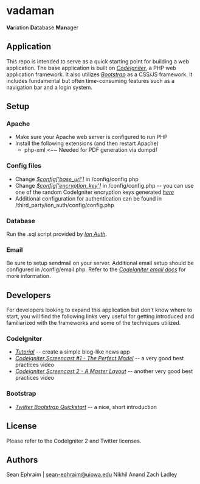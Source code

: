 # vadaman
**Va**riation **Da**tabase **Man**ager

## Application
This repo is intended to serve as a quick starting point for building a web application. The base application is built on [*CodeIgniter*](http://ellislab.com/codeigniter), a PHP web application framework. It also utilizes [*Bootstrap*](http://twitter.github.com/bootstrap/index.html) as a CSS/JS framework. It includes fundamental but often time-consuming features such as a navigation bar and a login system.

## Setup
### Apache
* Make sure your Apache web server is configured to run PHP
* Install the following extensions (and then restart Apache)
  * php-xml   <~~ Needed for PDF generation via dompdf

### Config files
* Change [*$config['base_url']*](http://stackoverflow.com/questions/6449386/base-url-function-not-working-in-codeigniter) in /config/config.php
* Change [*$config['encryption_key']*](http://stackoverflow.com/questions/6173769/encryption-key-in-codeigniter) in /config/config.php -- you can use one of the random CodeIgniter encryption keys generated [*here*](http://randomkeygen.com)
* Additional configuration for authentication can be found in /third_party/ion_auth/config/config.php

### Database
Run the .sql script provided by [*Ion Auth*](https://github.com/benedmunds/CodeIgniter-Ion-Auth).

### Email
Be sure to setup sendmail on your server. Additional email setup should be configured in /config/email.php. Refer to the [*CodeIgniter email docs*](http://ellislab.com/codeigniter/user-guide/libraries/email.html) for more information.

## Developers
For developers looking to expand this application but don't know where to start, you will find the following links very useful for getting introduced and familiarized with the frameworks and some of the techniques utilized.

### CodeIgniter
* [*Tutorial*](http://ellislab.com/codeigniter/user-guide/tutorial/index.html) -- create a simple blog-like news app 
* [*Codeigniter Screencast #1 - The Perfect Model*](http://www.youtube.com/watch?v=sckcHD0sYu4) -- a very good best practices video
* [*Codeigniter Screencast 2 - A Master Layout*](http://www.youtube.com/watch?v=OiiGh-iYPHg/) -- another very good best practices video

### Bootstrap
* [*Twitter Bootstrap Quickstart*](http://www.youtube.com/watch?v=x560t2eOP6U) --  a nice, short introduction

## License
Please refer to the CodeIgniter 2 and Twitter licenses.

## Authors
Sean Ephraim | sean-ephraim@uiowa.edu
Nikhil Anand
Zach Ladley

